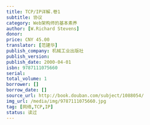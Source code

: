 ```yaml
---
title: TCP/IP详解.卷1
subtitle: 协议
category: Web架构师的基本素养
author: [W.Richard Stevens]
donor:
price: CNY 45.00
translator: [范建华]
publish_company: 机械工业出版社
publish_version:
publish_date: 2000-04-01
isbn: 9787111075660
serial:
total_volume: 1
borrower: []
borrow_date: []
source_url: http://book.douban.com/subject/1088054/
img_url: /media/img/9787111075660.jpg
tag: [网络,TCP,IP]
status: 读过
---
```

